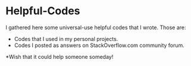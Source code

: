 # Helpful-Codes
I gathered here some universal-use helpful codes that I wrote. Those are:
- Codes that I used in my personal projects.
- Codes I posted as answers on StackOverflow.com community forum. 

*Wish that it could help someone someday!
